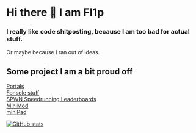 # Hi there 👋 I am Fl1p

### I really like code shitposting, because I am too bad for actual stuff.
Or maybe because I ran out of ideas.

## Some project I am a bit proud off
[Portals](https://github.com/Fl1pNatic/portals) <br>
[Fonsole stuff](https://github.com/Fl1pNatic/fonsole) <br>
[SPWN Speedrunning Leaderboards](https://github.com/ssa-spwn/spwnrun) <br>
[MiniMod](https://github.com/Fl1pNatic/minimod) <br>
[miniPad](https://github.com/Fl1pNatic/minipad) <br>

[![GitHub stats](https://github-readme-stats.vercel.app/api?username=fl1pnatic&count_private=true&show_icons=true&theme=radical)](https://github.com/anuraghazra/github-readme-stats)

